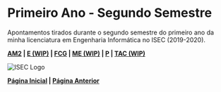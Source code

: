 # Primeiro Ano - Segundo Semestre

Apontamentos tirados durante o segundo semestre do primeiro ano da minha licenciatura em Engenharia Informática no ISEC (2019-2020).

**[AM2](AM2/Main.md) | [E (WIP)](#) | [FCG](FCG/Main.md) | [ME (WIP)](#) | [P](P/Main.md) | [TAC (WIP)](#)**

![ISEC Logo](https://moodle.isec.pt/moodle/pluginfile.php/1/theme_adaptable/logo/1581343866/logo.png)

**[Página Inicial](../../index.md) | [Página Anterior](../1stYear.md)**